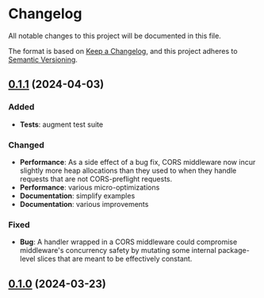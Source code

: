 # Changelog

All notable changes to this project will be documented in this file.

The format is based on [Keep a Changelog](https://keepachangelog.com/en/1.1.0/),
and this project adheres to [Semantic Versioning](https://semver.org/spec/v2.0.0.html).

## [0.1.1] (2024-04-03)

### Added

- **Tests**: augment test suite

### Changed

- **Performance**: As a side effect of a bug fix, CORS middleware now incur
  slightly more heap allocations than they used to when they handle requests
  that are not CORS-preflight requests.
- **Performance**: various micro-optimizations
- **Documentation**: simplify examples
- **Documentation**: various improvements

### Fixed

- **Bug**: A handler wrapped in a CORS middleware could compromise middleware's
  concurrency safety by mutating some internal package-level slices that are
  meant to be effectively constant.

## [0.1.0] (2024-03-23)

[0.1.1]: https://github.com/jub0bs/cors/compare/v0.1.0...v0.1.1
[0.1.0]: https://github.com/jub0bs/cors/releases/tag/v0.1.0
